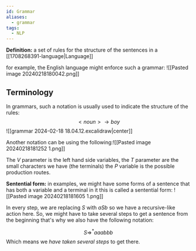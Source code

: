 ```yaml
---
id: Grammar
aliases:
  - grammar
tags:
  - NLP
---
```

**Definition:** a set of rules for the structure of the sentences in a [[1708268391-language|Language]]

for example, the English language might enforce such a grammar:
![[Pasted image 20240218180042.png]]

## Terminology
In grammars, such a notation is usually used to indicate the structure of the rules:
$$ <noun> \rightarrow  boy$$
![[grammar 2024-02-18 18.04.12.excalidraw|center]]

 Another notation can be using the following:![[Pasted image 20240218181252 1.png]]

The $V$ parameter is the left hand side variables, the $T$ parameter are the small characters we have (the terminals) the $P$ variable is the possible production routes.

**Sentential form:** in examples, we might have some forms of a sentence that has both a variable and a terminal in it this is called a sentential form:
![[Pasted image 20240218181605 1.png]]

In every step, we are replacing $S$ with $aSb$ so we have a recursive-like action here. So, we might have to take several steps to get a sentence from the beginning that's why we also have the following notation:

$$ S \Rightarrow^* aaabbb $$
Which means we *have taken several steps* to get there.

